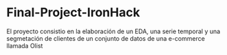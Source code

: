 # Final-Project-IronHack
El proyecto consistio en la elaboración de un EDA, una serie temporal y una segmetación de clientes de un conjunto de datos de una e-commerce llamada Olist
